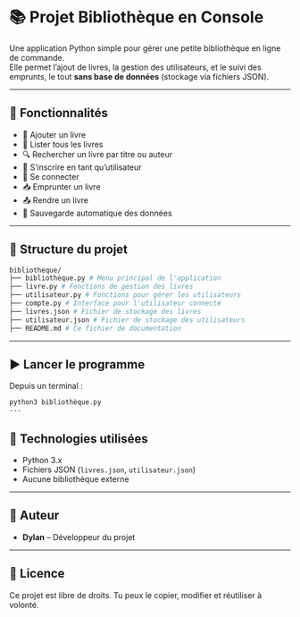 # 📚 Projet Bibliothèque en Console

Une application Python simple pour gérer une petite bibliothèque en ligne de commande.  
Elle permet l’ajout de livres, la gestion des utilisateurs, et le suivi des emprunts, le tout **sans base de données** (stockage via fichiers JSON).

---

## 🚀 Fonctionnalités

- 📘 Ajouter un livre
- 📖 Lister tous les livres
- 🔍 Rechercher un livre par titre ou auteur
- 🧑 S’inscrire en tant qu’utilisateur
- 🔐 Se connecter
- 📥 Emprunter un livre
- 📤 Rendre un livre
- 💾 Sauvegarde automatique des données

---

## 📁 Structure du projet
```bash
bibliotheque/
├── bibliothèque.py # Menu principal de l'application
├── livre.py # Fonctions de gestion des livres
├── utilisateur.py # Fonctions pour gérer les utilisateurs
├── compte.py # Interface pour l'utilisateur connecté
├── livres.json # Fichier de stockage des livres
├── utilisateur.json # Fichier de stockage des utilisateurs
├── README.md # Ce fichier de documentation
```

---

## ▶️ Lancer le programme

Depuis un terminal :

```bash
python3 bibliothèque.py
---
```
## 🔧 Technologies utilisées

- Python 3.x
- Fichiers JSON (`livres.json`, `utilisateur.json`)
- Aucune bibliothèque externe

---

## 👤 Auteur

- **Dylan** – Développeur du projet

---

## 📜 Licence

Ce projet est libre de droits. Tu peux le copier, modifier et réutiliser à volonté.

